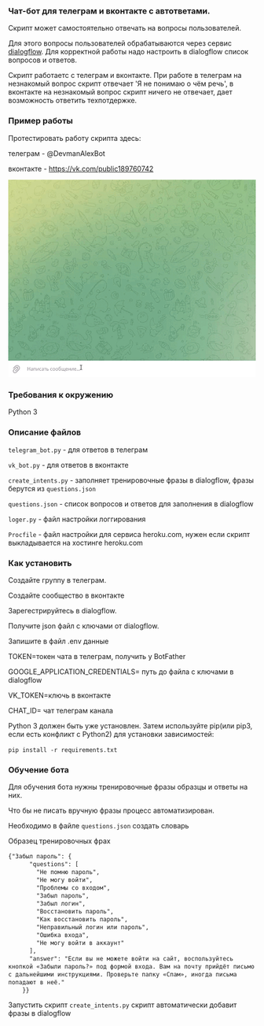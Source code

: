 ### Чат-бот для телеграм и вконтакте с автответами.
Скрипт может самостоятельно отвечать на вопросы пользователей.

Для этого вопросы пользователей обрабатываются через сервис [dialogflow](https://dialogflow.cloud.google.com/).
Для корректной работы надо настроить в dialogflow список вопросов и ответов.

Скрипт работаетс с телеграм и вконтакте. При работе в телеграм на незнакомый вопрос скрипт отвечает 'Я не понимаю о чём речь', в вконтакте на незнакомый вопрос скрипт ничего не отвечает, дает возможность ответить техпотдержке.

### Пример работы
Протестировать работу скрипта здесь:

телеграм - @DevmanAlexBot

вконтакте - https://vk.com/public189760742

![Пример работы](telegram.gif)


### Требования к окружению
Python 3

### Описание файлов
`telegram_bot.py` - для ответов в телеграм

`vk_bot.py` - для ответов в вконтакте

`create_intents.py` - заполняет тренировочные фразы в dialogflow, фразы берутся из `questions.json` 

`questions.json` - список вопросов и ответов для заполнения в dialogflow

`loger.py` - файл настройки логгирования

`Procfile` - файл настройки для сервиса heroku.com, нужен если скрипт выкладывается на хостинге heroku.com

### Как установить
Создайте группу в телеграм.

Создайте сообщество в вконтакте

Зарегестрируйтесь в dialogflow.

Получите json файл с ключами от dialogflow.

Запишите в файл .env данные 

TOKEN=токен чата в телеграм, получить у BotFather 

GOOGLE_APPLICATION_CREDENTIALS= путь до файла с ключами в dialogflow

VK_TOKEN=ключь в вконтакте

CHAT_ID= чат телеграм канала

Python 3 должен быть уже установлен. Затем используйте pip(или pip3, если есть конфликт с Python2) для установки зависимостей:

`pip install -r requirements.txt`

### Обучение бота

Для обучения бота нужны тренировочные фразы образцы и ответы на них.

Что бы не писать вручную фразы процесс автоматизирован.

Необходимо в файле `questions.json` создать словарь 

Образец тренировочных фрах 
```
{"Забыл пароль": {
      "questions": [
        "Не помню пароль",
        "Не могу войти",
        "Проблемы со входом",
        "Забыл пароль",
        "Забыл логин",
        "Восстановить пароль",
        "Как восстановить пароль",
        "Неправильный логин или пароль",
        "Ошибка входа",
        "Не могу войти в аккаунт"
      ],
      "answer": "Если вы не можете войти на сайт, воспользуйтесь кнопкой «Забыли пароль?» под формой входа. Вам на почту прийдёт письмо с дальнейшими инструкциями. Проверьте папку «Спам», иногда письма попадают в неё."
    }}
```
Запустить скрипт `create_intents.py` скрипт автоматически добавит фразы в dialogflow
